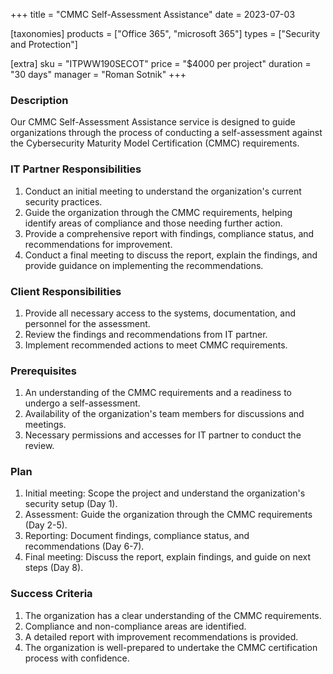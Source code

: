 +++
title = "CMMC Self-Assessment Assistance"
date = 2023-07-03

[taxonomies]
products = ["Office 365", "microsoft 365"]
types = ["Security and Protection"]

[extra]
sku = "ITPWW190SECOT"
price = "$4000 per project"
duration = "30 days"
manager = "Roman Sotnik"
+++

### Description

Our CMMC Self-Assessment Assistance service is designed to guide organizations through the process of conducting a self-assessment against the Cybersecurity Maturity Model Certification (CMMC) requirements.

### IT Partner Responsibilities

1. Conduct an initial meeting to understand the organization's current security practices.
2. Guide the organization through the CMMC requirements, helping identify areas of compliance and those needing further action.
3. Provide a comprehensive report with findings, compliance status, and recommendations for improvement.
4. Conduct a final meeting to discuss the report, explain the findings, and provide guidance on implementing the recommendations.

### Client Responsibilities

1. Provide all necessary access to the systems, documentation, and personnel for the assessment.
2. Review the findings and recommendations from IT partner.
3. Implement recommended actions to meet CMMC requirements.

### Prerequisites

1. An understanding of the CMMC requirements and a readiness to undergo a self-assessment.
2. Availability of the organization's team members for discussions and meetings.
3. Necessary permissions and accesses for IT partner to conduct the review.

### Plan

1. Initial meeting: Scope the project and understand the organization's security setup (Day 1).
2. Assessment: Guide the organization through the CMMC requirements (Day 2-5).
3. Reporting: Document findings, compliance status, and recommendations (Day 6-7).
4. Final meeting: Discuss the report, explain findings, and guide on next steps (Day 8).

### Success Criteria

1. The organization has a clear understanding of the CMMC requirements.
2. Compliance and non-compliance areas are identified.
3. A detailed report with improvement recommendations is provided.
4. The organization is well-prepared to undertake the CMMC certification process with confidence.



